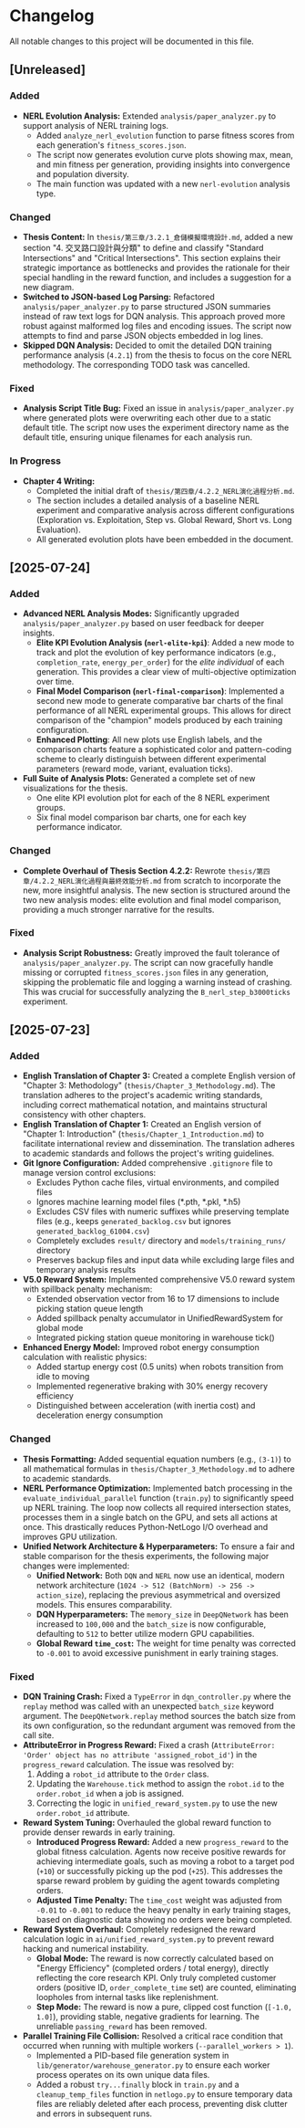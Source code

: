 # Changelog

All notable changes to this project will be documented in this file.

## [Unreleased]

### Added
- **NERL Evolution Analysis:** Extended `analysis/paper_analyzer.py` to support analysis of NERL training logs.
  - Added `analyze_nerl_evolution` function to parse fitness scores from each generation's `fitness_scores.json`.
  - The script now generates evolution curve plots showing max, mean, and min fitness per generation, providing insights into convergence and population diversity.
  - The main function was updated with a new `nerl-evolution` analysis type.

### Changed
- **Thesis Content:** In `thesis/第三章/3.2.1_倉儲模擬環境設計.md`, added a new section "4. 交叉路口設計與分類" to define and classify "Standard Intersections" and "Critical Intersections". This section explains their strategic importance as bottlenecks and provides the rationale for their special handling in the reward function, and includes a suggestion for a new diagram.
- **Switched to JSON-based Log Parsing:** Refactored `analysis/paper_analyzer.py` to parse structured JSON summaries instead of raw text logs for DQN analysis. This approach proved more robust against malformed log files and encoding issues. The script now attempts to find and parse JSON objects embedded in log lines.
- **Skipped DQN Analysis:** Decided to omit the detailed DQN training performance analysis (`4.2.1`) from the thesis to focus on the core NERL methodology. The corresponding TODO task was cancelled.

### Fixed
- **Analysis Script Title Bug:** Fixed an issue in `analysis/paper_analyzer.py` where generated plots were overwriting each other due to a static default title. The script now uses the experiment directory name as the default title, ensuring unique filenames for each analysis run.

### In Progress
- **Chapter 4 Writing:**
  - Completed the initial draft of `thesis/第四章/4.2.2_NERL演化過程分析.md`.
  - The section includes a detailed analysis of a baseline NERL experiment and comparative analysis across different configurations (Exploration vs. Exploitation, Step vs. Global Reward, Short vs. Long Evaluation).
  - All generated evolution plots have been embedded in the document.

## [2025-07-24]

### Added
- **Advanced NERL Analysis Modes:** Significantly upgraded `analysis/paper_analyzer.py` based on user feedback for deeper insights.
  - **Elite KPI Evolution Analysis (`nerl-elite-kpi`)**: Added a new mode to track and plot the evolution of key performance indicators (e.g., `completion_rate`, `energy_per_order`) for the *elite individual* of each generation. This provides a clear view of multi-objective optimization over time.
  - **Final Model Comparison (`nerl-final-comparison`)**: Implemented a second new mode to generate comparative bar charts of the final performance of all NERL experimental groups. This allows for direct comparison of the "champion" models produced by each training configuration.
  - **Enhanced Plotting**: All new plots use English labels, and the comparison charts feature a sophisticated color and pattern-coding scheme to clearly distinguish between different experimental parameters (reward mode, variant, evaluation ticks).
- **Full Suite of Analysis Plots:** Generated a complete set of new visualizations for the thesis.
  - One elite KPI evolution plot for each of the 8 NERL experiment groups.
  - Six final model comparison bar charts, one for each key performance indicator.

### Changed
- **Complete Overhaul of Thesis Section 4.2.2:** Rewrote `thesis/第四章/4.2.2_NERL演化過程與最終效能分析.md` from scratch to incorporate the new, more insightful analysis. The new section is structured around the two new analysis modes: elite evolution and final model comparison, providing a much stronger narrative for the results.

### Fixed
- **Analysis Script Robustness:** Greatly improved the fault tolerance of `analysis/paper_analyzer.py`. The script can now gracefully handle missing or corrupted `fitness_scores.json` files in any generation, skipping the problematic file and logging a warning instead of crashing. This was crucial for successfully analyzing the `B_nerl_step_b3000ticks` experiment.

## [2025-07-23]

### Added
- **English Translation of Chapter 3:** Created a complete English version of "Chapter 3: Methodology" (`thesis/Chapter_3_Methodology.md`). The translation adheres to the project's academic writing standards, including correct mathematical notation, and maintains structural consistency with other chapters.
- **English Translation of Chapter 1:** Created an English version of "Chapter 1: Introduction" (`thesis/Chapter_1_Introduction.md`) to facilitate international review and dissemination. The translation adheres to academic standards and follows the project's writing guidelines.
- **Git Ignore Configuration:** Added comprehensive `.gitignore` file to manage version control exclusions:
  - Excludes Python cache files, virtual environments, and compiled files
  - Ignores machine learning model files (*.pth, *.pkl, *.h5)
  - Excludes CSV files with numeric suffixes while preserving template files (e.g., keeps `generated_backlog.csv` but ignores `generated_backlog_61004.csv`)
  - Completely excludes `result/` directory and `models/training_runs/` directory
  - Preserves backup files and input data while excluding large files and temporary analysis results
- **V5.0 Reward System:** Implemented comprehensive V5.0 reward system with spillback penalty mechanism:
  - Extended observation vector from 16 to 17 dimensions to include picking station queue length
  - Added spillback penalty accumulator in UnifiedRewardSystem for global mode
  - Integrated picking station queue monitoring in warehouse tick()
- **Enhanced Energy Model:** Improved robot energy consumption calculation with realistic physics:
  - Added startup energy cost (0.5 units) when robots transition from idle to moving
  - Implemented regenerative braking with 30% energy recovery efficiency
  - Distinguished between acceleration (with inertia cost) and deceleration energy consumption

### Changed
- **Thesis Formatting:** Added sequential equation numbers (e.g., `(3-1)`) to all mathematical formulas in `thesis/Chapter_3_Methodology.md` to adhere to academic standards.
- **NERL Performance Optimization:** Implemented batch processing in the `evaluate_individual_parallel` function (`train.py`) to significantly speed up NERL training. The loop now collects all required intersection states, processes them in a single batch on the GPU, and sets all actions at once. This drastically reduces Python-NetLogo I/O overhead and improves GPU utilization.
- **Unified Network Architecture & Hyperparameters:** To ensure a fair and stable comparison for the thesis experiments, the following major changes were implemented:
  - **Unified Network:** Both `DQN` and `NERL` now use an identical, modern network architecture (`1024 -> 512 (BatchNorm) -> 256 -> action_size`), replacing the previous asymmetrical and oversized models. This ensures comparability.
  - **DQN Hyperparameters:** The `memory_size` in `DeepQNetwork` has been increased to `100,000` and the `batch_size` is now configurable, defaulting to `512` to better utilize modern GPU capabilities.
  - **Global Reward `time_cost`:** The weight for time penalty was corrected to `-0.001` to avoid excessive punishment in early training stages.

### Fixed
- **DQN Training Crash:** Fixed a `TypeError` in `dqn_controller.py` where the `replay` method was called with an unexpected `batch_size` keyword argument. The `DeepQNetwork.replay` method sources the batch size from its own configuration, so the redundant argument was removed from the call site.
- **AttributeError in Progress Reward:** Fixed a crash (`AttributeError: 'Order' object has no attribute 'assigned_robot_id'`) in the `progress_reward` calculation. The issue was resolved by:
  1. Adding a `robot_id` attribute to the `Order` class.
  2. Updating the `Warehouse.tick` method to assign the `robot.id` to the `order.robot_id` when a job is assigned.
  3. Correcting the logic in `unified_reward_system.py` to use the new `order.robot_id` attribute.
- **Reward System Tuning:** Overhauled the global reward function to provide denser rewards in early training.
  - **Introduced Progress Reward:** Added a new `progress_reward` to the global fitness calculation. Agents now receive positive rewards for achieving intermediate goals, such as moving a robot to a target pod (`+10`) or successfully picking up the pod (`+25`). This addresses the sparse reward problem by guiding the agent towards completing orders.
  - **Adjusted Time Penalty:** The `time_cost` weight was adjusted from `-0.01` to `-0.001` to reduce the heavy penalty in early training stages, based on diagnostic data showing no orders were being completed.
- **Reward System Overhaul:** Completely redesigned the reward calculation logic in `ai/unified_reward_system.py` to prevent reward hacking and numerical instability.
  - **Global Mode:** The reward is now correctly calculated based on "Energy Efficiency" (completed orders / total energy), directly reflecting the core research KPI. Only truly completed customer orders (positive ID, `order_complete_time` set) are counted, eliminating loopholes from internal tasks like replenishment.
  - **Step Mode:** The reward is now a pure, clipped cost function (`[-1.0, 1.0]`), providing stable, negative gradients for learning. The unreliable `passing_reward` has been removed.
- **Parallel Training File Collision:** Resolved a critical race condition that occurred when running with multiple workers (`--parallel_workers > 1`).
  - Implemented a PID-based file generation system in `lib/generator/warehouse_generator.py` to ensure each worker process operates on its own unique data files.
  - Added a robust `try...finally` block in `train.py` and a `cleanup_temp_files` function in `netlogo.py` to ensure temporary data files are reliably deleted after each process, preventing disk clutter and errors in subsequent runs. 